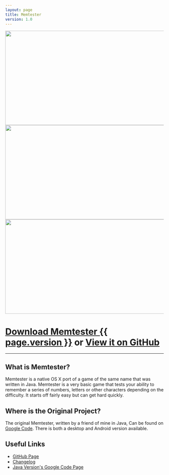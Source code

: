 ```yaml
---
layout: page
title: Memtester
version: 1.0
---
```


<div id="screenshot-carousel">
	<div class="screenshot first"><div class="sprite-icons-memtester-icon-256"></div></div>
	<div class="screenshot">
		<img height="300px" width="508px" src="/images/projects/memtester/memtester-screenshot-1.png" />
	</div>
	<div class="screenshot">
		<img height="300px" width="508px" src="/images/projects/memtester/memtester-screenshot-2.png" />
	</div>
	<div class="screenshot">
		<img height="300px" width="508px" src="/images/projects/memtester/memtester-screenshot-3.png" />
	</div>
</div>

<div id="project-header-links" markdown="1">
	<h1><a href="https://github.com/alexjohnj/memtester-mac/downloads">Download Memtester {{ page.version }}</a> or <a href="https://github.com/alexjohnj/memtester-mac">View it on GitHub</a></h1>
</div>

---

## What is Memtester?

Memtester is a native OS X port of a game of the same name that was written in Java. Memtester is a very basic game that tests your ability to remember a series of numbers, letters or other characters depending on the difficulty. It starts off fairly easy but can get hard quickly. 

## Where is the Original Project?

The original Memtester, written by a friend of mine in Java, Can be found on [Google Code][memtester-google-code]. There is both a desktop and Android version available. 

## Useful Links

- [GitHub Page][github-project-page]
- [Changelog][memtester-changelog]
- [Java Version's Google Code Page][memtester-google-code]

[application-download-link]: https://github.com/alexjohnj/memtester-mac/downloads
[github-project-page]: https://github.com/alexjohnj/memtester-mac
[memtester-google-code]: https://code.google.com/p/mem-tester/
[memtester-changelog]: http://alexjohnj.github.com/memtester-mac/changelog.html

